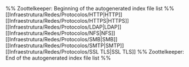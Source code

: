 %% Zoottelkeeper: Beginning of the autogenerated index file list  %%
 [[Infraestrutura/Redes/Protocolos/HTTP|HTTP]]
 [[Infraestrutura/Redes/Protocolos/HTTPS|HTTPS]]
 [[Infraestrutura/Redes/Protocolos/LDAP|LDAP]]
 [[Infraestrutura/Redes/Protocolos/NFS|NFS]]
 [[Infraestrutura/Redes/Protocolos/SMB|SMB]]
 [[Infraestrutura/Redes/Protocolos/SMTP|SMTP]]
 [[Infraestrutura/Redes/Protocolos/SSL TLS|SSL TLS]]
%% Zoottelkeeper: End of the autogenerated index file list  %%
